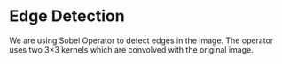 # Edge Detection

We are using Sobel Operator to detect edges in the image. The operator uses two 3×3 kernels which are convolved with the original image.